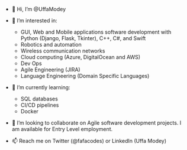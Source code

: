- 👋 Hi, I’m @UffaModey

- 👀 I’m interested in: 
  - GUI, Web and Mobile applications software development with Python (Django, Flask, Tkinter), C++, C#, and Swift
  - Robotics and automation 
  - Wireless communication networks
  - Cloud computing (Azure, DigitalOcean and AWS)
  - Dev Ops 
  - Agile Engineering (JIRA)
  - Language Engineering (Domain Specific Languages)
  
- 🌱 I’m currently learning:
  - SQL databases
  - CI/CD pipelines
  - Docker
  
- 💞️ I’m looking to collaborate on Agile software development projects. I am available for Entry Level employment.

- 📫 Reach me on Twitter (@fafacodes) or LinkedIn (Uffa Modey)

<!---
UffaModey/UffaModey is a ✨ special ✨ repository because its `README.md` (this file) appears on your GitHub profile.
You can click the Preview link to take a look at your changes.
--->
